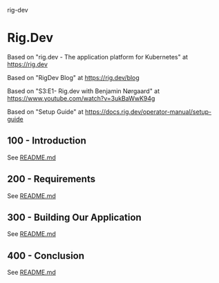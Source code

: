 rig-dev
# Rig.Dev

Based on "rig.dev - The application platform for Kubernetes" at https://rig.dev

Based on "RigDev Blog" at https://rig.dev/blog

Based on "S3:E1- Rig.dev with Benjamin Nørgaard" at https://www.youtube.com/watch?v=3ukBaWwK94g

Based on "Setup Guide" at https://docs.rig.dev/operator-manual/setup-guide

## 100 - Introduction

See [README.md](./100/README.md)

## 200 - Requirements

See [README.md](./200/README.md)

## 300 - Building Our Application

See [README.md](./300/README.md)

## 400 - Conclusion

See [README.md](./400/README.md)
